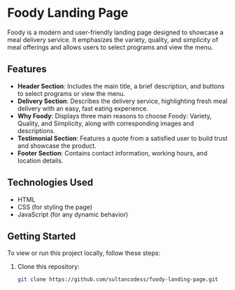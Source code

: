# Foody Landing Page

Foody is a modern and user-friendly landing page designed to showcase a meal delivery service. It emphasizes the variety, quality, and simplicity of meal offerings and allows users to select programs and view the menu.

## Features
- **Header Section**: Includes the main title, a brief description, and buttons to select programs or view the menu.
- **Delivery Section**: Describes the delivery service, highlighting fresh meal delivery with an easy, fast eating experience.
- **Why Foody**: Displays three main reasons to choose Foody: Variety, Quality, and Simplicity, along with corresponding images and descriptions.
- **Testimonial Section**: Features a quote from a satisfied user to build trust and showcase the product.
- **Footer Section**: Contains contact information, working hours, and location details.

## Technologies Used
- HTML
- CSS (for styling the page)
- JavaScript (for any dynamic behavior)

## Getting Started
To view or run this project locally, follow these steps:

1. Clone this repository:
   ```bash
   git clone https://github.com/sultancodess/foody-landing-page.git
